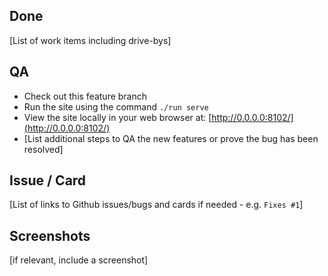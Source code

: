 ## Done

[List of work items including drive-bys]

## QA

- Check out this feature branch
- Run the site using the command `./run serve`
- View the site locally in your web browser at: [http://0.0.0.0:8102/](http://0.0.0.0:8102/)
- [List additional steps to QA the new features or prove the bug has been resolved]


## Issue / Card

[List of links to Github issues/bugs and cards if needed - e.g. `Fixes #1`]

## Screenshots

[if relevant, include a screenshot]
